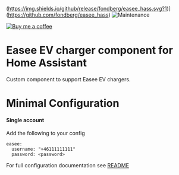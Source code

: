 (https://img.shields.io/github/release/fondberg/easee_hass.svg?1)](https://github.com/fondberg/easee_hass) ![Maintenance](https://img.shields.io/maintenance/yes/2020.svg)

[![Buy me a coffee](https://img.shields.io/static/v1.svg?label=Buy%20me%20a%20coffee&message=🥨&color=black&logo=buy%20me%20a%20coffee&logoColor=white&labelColor=6f4e37)](https://www.buymeacoffee.com/fondberg)

# Easee EV charger component for Home Assistant

Custom component to support Easee EV chargers.

# Minimal Configuration

#### Single account

Add the following to your config

```
easee:
  username: "+46111111111"
  password: <password>
```

For full configuration documentation see [README](https://github.com/fondberg/easee_hass)
